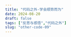 ```yaml
---
title: "代码之外-学会顺势而为"
date: 2024-08-20
draft: false
tags: ["反思与感悟","代码之外"]
slug: "other-code-09"
---
```

